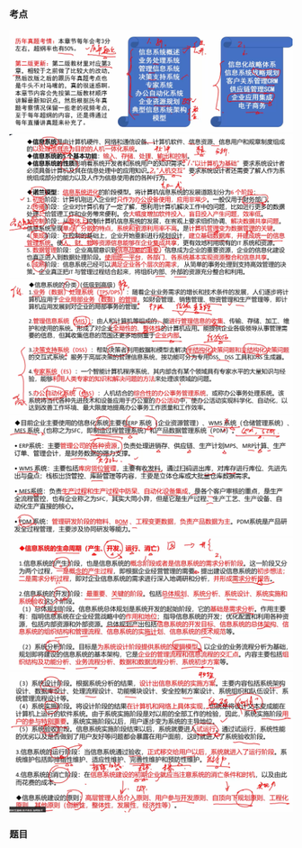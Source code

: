 ### 考点

![1708774816041](image/17信息系统基础知识/1708774816041.png)![1708775106270](image/17信息系统基础知识/1708775106270.png)![1708775294687](image/17信息系统基础知识/1708775294687.png)![1708775386658](image/17信息系统基础知识/1708775386658.png)![1708775611133](image/17信息系统基础知识/1708775611133.png)![1708775807798](image/17信息系统基础知识/1708775807798.png)


### 题目
